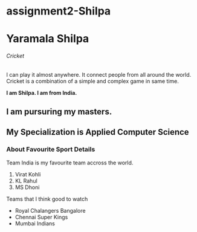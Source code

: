 # assignment2-Shilpa
# Yaramala Shilpa
###### Cricket
I can play it almost anywhere. It connect people from all around the world. Cricket is a combination of a simple and complex game in same time.

**I am Shilpa. I am from India.**

**I am pursuring my masters.** 
---
My Specialization is Applied Computer Science
---

### About Favourite Sport Details

Team India is my favourite team accross the world.

1. Virat Kohli
2. KL Rahul
3. MS Dhoni

Teams that I think good to watch
   * Royal Chalangers Bangalore
   * Chennai Super Kings
   * Mumbai Indians


